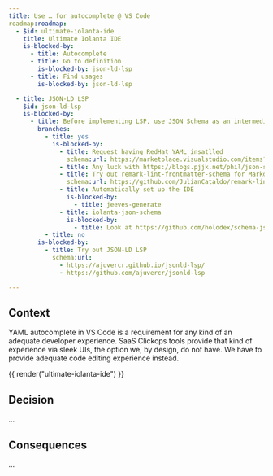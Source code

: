 ```yaml
---
title: Use … for autocomplete @ VS Code
roadmap:roadmap:
  - $id: ultimate-iolanta-ide
    title: Ultimate Iolanta IDE
    is-blocked-by:
      - title: Autocomplete
      - title: Go to definition
        is-blocked-by: json-ld-lsp
      - title: Find usages
        is-blocked-by: json-ld-lsp

  - title: JSON-LD LSP
    $id: json-ld-lsp
    is-blocked-by:
      - title: Before implementing LSP, use JSON Schema as an intermediate solution?
        branches:
          - title: yes
            is-blocked-by:
              - title: Request having RedHat YAML insatlled
                schema:url: https://marketplace.visualstudio.com/items?itemName=redhat.vscode-yaml
              - title: Any luck with https://blogs.pjjk.net/phil/json-schema-for-json-ld/
              - title: Try out remark-lint-frontmatter-schema for Markdown frontmatter
                schema:url: https://github.com/JulianCataldo/remark-lint-frontmatter-schema#vs-code-optional
              - title: Automatically set up the IDE
                is-blocked-by:
                  - title: jeeves-generate
              - title: iolanta-json-schema
                is-blocked-by:
                  - title: Look at https://github.com/holodex/schema-jsonld-context
          - title: no
        is-blocked-by:
          - title: Try out JSON-LD LSP
            schema:url:
              - https://ajuvercr.github.io/jsonld-lsp/
              - https://github.com/ajuvercr/jsonld-lsp

---
```


## Context

YAML autocomplete in VS Code is a requirement for any kind of an adequate developer experience. SaaS Clickops tools provide that kind of experience via sleek UIs, the option we, by design, do not have. We have to provide adequate code editing experience instead.

<div>{{ render("ultimate-iolanta-ide") }}</div>

## Decision

…

## Consequences

…